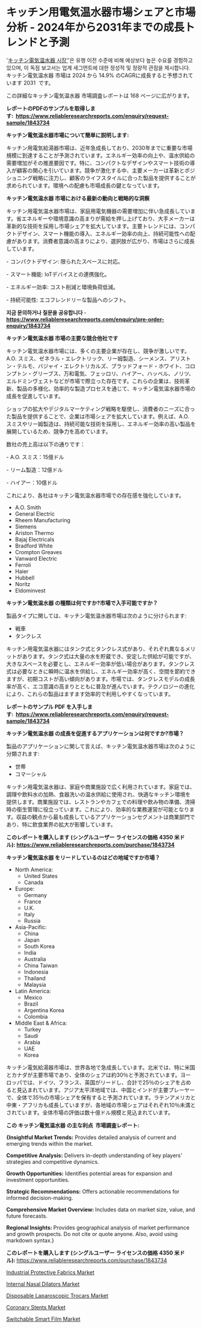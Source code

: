 <p><h1>キッチン用電気温水器市場シェアと市場分析 - 2024年から2031年までの成長トレンドと予測</h1></p><p>'<a href="https://www.reliableresearchreports.com/kitchen-electric-water-heater-r1843734?utm_campaign=107&utm_medium=36&utm_source=Github&utm_content=ia&utm_term=08112024&utm_id=kitchen-electric-water-heater">キッチン電気温水器 시장'</a>'은 유행 이전 수준에 비해 예상보다 높은 수요를 경험하고 있으며, 이 독점 보고서는 업계 세그먼트에 대한 정성적 및 정량적 관점을 제시합니다. キッチン電気温水器 市場は 2024 から 14.9% のCAGRに成長すると予想されています 2031&nbsp; です。</p>
<p>この詳細なキッチン電気温水器 市場調査レポートは 168 ページに広がります。</p>
<p><strong>レポートのPDFのサンプルを取得します</strong><strong>:&nbsp;&nbsp;<a href="https://www.reliableresearchreports.com/enquiry/request-sample/1843734?utm_campaign=107&utm_medium=36&utm_source=Github&utm_content=ia&utm_term=08112024&utm_id=kitchen-electric-water-heater">https://www.reliableresearchreports.com/enquiry/request-sample/1843734</a></strong></p>
<p><strong>キッチン電気温水器市場について簡単に説明します:</strong></p>
<p><p>キッチン用電気給湯器市場は、近年急成長しており、2030年までに重要な市場規模に到達することが予測されています。エネルギー効率の向上や、温水供給の需要増加がその推進要因です。特に、コンパクトなデザインやスマート技術の導入が顧客の関心を引いています。競争が激化する中、主要メーカーは革新とポジショニング戦略に注力し、顧客のライフスタイルに合った製品を提供することが求められています。環境への配慮も市場成長の鍵となっています。</p></p>
<p><strong>キッチン電気温水器 市場における最新の動向と戦略的な洞察</strong></p>
<p><p>キッチン用電気温水器市場は、家庭用電気機器の需要増加に伴い急成長しています。省エネルギーや環境意識の高まりが需給を押し上げており、大手メーカーは革新的な技術を採用し市場シェアを拡大しています。主要トレンドには、コンパクトデザイン、スマート機能の導入、エネルギー効率の向上、持続可能性への配慮があります。消費者意識の高まりにより、選択肢が広がり、市場はさらに成長しています。</p><p>- コンパクトデザイン: 限られたスペースに対応。</p><p>- スマート機能: IoTデバイスとの連携強化。</p><p>- エネルギー効率: コスト削減と環境負荷低減。</p><p>- 持続可能性: エコフレンドリーな製品へのシフト。</p></p>
<p><strong>지금 문의하거나 질문을 공유합니다</strong><strong>&nbsp;</strong>-<strong><a href="https://www.reliableresearchreports.com/enquiry/pre-order-enquiry/1843734?utm_campaign=107&utm_medium=36&utm_source=Github&utm_content=ia&utm_term=08112024&utm_id=kitchen-electric-water-heater">https://www.reliableresearchreports.com/enquiry/pre-order-enquiry/1843734</a></strong></p>
<p><strong>キッチン電気温水器 市場の主要な競合他社です</strong></p>
<p><p>キッチン電気温水器市場には、多くの主要企業が存在し、競争が激しいです。A.O. スミス、ゼネラル・エレクトリック、リー姆製造、シーメンス、アリストン・テルモ、バジャイ・エレクトリカルズ、ブラッドフォード・ホワイト、コロンプトン・グリーブス、万和電気、フェッロリ、ハイアー、ハッベル、ノリツ、エルドミンヴェストなどが市場で際立った存在です。これらの企業は、技術革新、製品の多様化、効率的な製造プロセスを通じて、キッチン電気温水器市場の成長を促進しています。</p><p>ショップの拡大やデジタルマーケティング戦略を駆使し、消費者のニーズに合った製品を提供することで、企業は市場シェアを拡大しています。例えば、A.O. スミスやリー姆製造は、持続可能な技術を採用し、エネルギー効率の高い製品を展開しているため、競争力を高めています。</p><p>数社の売上高は以下の通りです：</p><p>- A.O. スミス：15億ドル</p><p>- リーム製造：12億ドル</p><p>- ハイアー：10億ドル</p><p>これにより、各社はキッチン電気温水器市場での存在感を強化しています。</p></p>
<p><ul><li>A.O. Smith</li><li>General Electric</li><li>Rheem Manufacturing</li><li>Siemens</li><li>Ariston Thermo</li><li>Bajaj Electricals</li><li>Bradford White</li><li>Crompton Greaves</li><li>Vanward Electric</li><li>Ferroli</li><li>Haier</li><li>Hubbell</li><li>Noritz</li><li>Eldominvest</li></ul></p>
<p><strong>キッチン電気温水器 の種類は何ですか?市場で入手可能ですか？</strong></p>
<p>製品タイプに関しては、キッチン電気温水器市場は次のように分けられます:</p>
<p><ul><li>戦車</li><li>タンクレス</li></ul></p>
<p><p>キッチン用電気温水器にはタンク式とタンクレス式があり、それぞれ異なるメリットがあります。タンク式は大量の水を貯蔵でき、安定した供給が可能ですが、大きなスペースを必要とし、エネルギー効率が低い場合があります。タンクレス式は必要なときに瞬時に温水を供給し、エネルギー効率が高く、空間を節約できますが、初期コストが高い傾向があります。市場では、タンクレスモデルの成長率が高く、エコ意識の高まりとともに普及が進んでいます。テクノロジーの進化により、これらの製品はますます効率的で利用しやすくなっています。</p></p>
<p><strong>レポートのサンプル PDF を入手します:&nbsp;</strong><strong>&nbsp;<a href="https://www.reliableresearchreports.com/enquiry/request-sample/1843734?utm_campaign=107&utm_medium=36&utm_source=Github&utm_content=ia&utm_term=08112024&utm_id=kitchen-electric-water-heater">https://www.reliableresearchreports.com/enquiry/request-sample/1843734</a></strong></p>
<p><strong>キッチン電気温水器 の成長を促進するアプリケーションは何ですか?市場？</strong></p>
<p>製品のアプリケーションに関して言えば、キッチン電気温水器市場は次のように分類されます:</p>
<p><ul><li>世帯</li><li>コマーシャル</li></ul></p>
<p><p>キッチン用電気温水器は、家庭や商業施設で広く利用されています。家庭では、調理や飲料水の加熱、食器洗いの温水供給に使用され、快適なキッチン環境を提供します。商業施設では、レストランやカフェでの料理や飲み物の準備、清掃時の衛生管理に役立っています。これにより、効率的な業務運営が可能となります。収益の観点から最も成長しているアプリケーションセグメントは商業部門であり、特に飲食業界の拡大が影響しています。</p></p>
<p><strong>このレポートを購入します (シングルユーザー ライセンスの価格 4350 米ドル):</strong><strong>&nbsp;<a href="https://www.reliableresearchreports.com/purchase/1843734?utm_campaign=107&utm_medium=36&utm_source=Github&utm_content=ia&utm_term=08112024&utm_id=kitchen-electric-water-heater">https://www.reliableresearchreports.com/purchase/1843734</a></strong></p>
<p><strong>キッチン電気温水器 をリードしているのはどの地域ですか市場？</strong></p>
<p><ul>
    <li>
        North America:
        <ul>
            <li>United States</li>
            <li>Canada</li>
        </ul>
    </li>
    <li>
        Europe:
        <ul>
            <li>Germany</li>
            <li>France</li>
            <li>U.K.</li>
            <li>Italy</li>
            <li>Russia</li>
        </ul>
    </li>
    <li>
        Asia-Pacific:
        <ul>
            <li>China</li>
            <li>Japan</li>
            <li>South Korea</li>
            <li>India</li>
            <li>Australia</li>
            <li>China Taiwan</li>
            <li>Indonesia</li>
            <li>Thailand</li>
            <li>Malaysia</li>
        </ul>
    </li>
    <li>
        Latin America:
        <ul>
            <li>Mexico</li>
            <li>Brazil</li>
            <li>Argentina Korea</li>
            <li>Colombia</li>
        </ul>
    </li>
    <li>
        Middle East & Africa:
        <ul>
            <li>Turkey</li>
            <li>Saudi</li>
            <li>Arabia</li>
            <li>UAE</li>
            <li>Korea</li>
        </ul>
    </li>
    </ul></p>
<p><p>キッチン電気給湯器市場は、世界各地で急成長しています。北米では、特に米国とカナダが主要市場であり、全体のシェアは約30％と予測されています。ヨーロッパでは、ドイツ、フランス、英国がリードし、合計で25％のシェアを占めると見込まれています。アジア太平洋地域では、中国とインドが主要プレーヤーで、全体で35％の市場シェアを保有すると予測されています。ラテンアメリカと中東・アフリカも成長していますが、各地域の市場シェアはそれぞれ10％未満とされています。全体市場の評価は数十億ドル規模と見込まれています。</p></p>
<p><strong>この キッチン電気温水器 の主な利点&nbsp; 市場調査レポート:</strong></p>
<p><strong>{Insightful Market Trends:</strong> Provides detailed analysis of current and emerging trends within the market.</p>
<p><strong>Competitive Analysis:</strong> Delivers in-depth understanding of key players' strategies and competitive dynamics.</p>
<p><strong>Growth Opportunities:</strong> Identifies potential areas for expansion and investment opportunities.</p>
<p><strong>Strategic Recommendations:</strong> Offers actionable recommendations for informed decision-making.</p>
<p><strong>Comprehensive Market Overview: </strong>Includes data on market size, value, and future forecasts.</p>
<p><strong>Regional Insights: </strong>Provides geographical analysis of market performance and growth prospects. Do not cite or quote anyone. Also, avoid using markdown syntax.}</p>
<p><strong>このレポートを購入します (シングルユーザー ライセンスの価格 4350 米ドル):&nbsp;</strong><a href="https://www.reliableresearchreports.com/purchase/1843734?utm_campaign=107&utm_medium=36&utm_source=Github&utm_content=ia&utm_term=08112024&utm_id=kitchen-electric-water-heater">https://www.reliableresearchreports.com/purchase/1843734</a></p>
<p><p><a href="https://github.com/delorasywf/Market-Research-Report-List-1/blob/main/industrial-protective-fabrics-market.md?utm_campaign=107&utm_medium=36&utm_source=Github&utm_content=ia&utm_term=08112024&utm_id=kitchen-electric-water-heater">Industrial Protective Fabrics Market</a></p><p><a href="https://issuu.com/reportprime-2/docs/internal-nasal-dilators-market-size_2c055290386a9d?utm_campaign=107&utm_medium=36&utm_source=Github&utm_content=ia&utm_term=08112024&utm_id=kitchen-electric-water-heater">Internal Nasal Dilators Market</a></p><p><a href="https://issuu.com/reportprime-2/docs/disposable-laparoscopic-trocars-mar_7620705752cf3b?utm_campaign=107&utm_medium=36&utm_source=Github&utm_content=ia&utm_term=08112024&utm_id=kitchen-electric-water-heater">Disposable Laparoscopic Trocars Market</a></p><p><a href="https://issuu.com/reportprime-2/docs/coronary-stents-market-size-2030.pp_d94189002f0121?utm_campaign=107&utm_medium=36&utm_source=Github&utm_content=ia&utm_term=08112024&utm_id=kitchen-electric-water-heater">Coronary Stents Market</a></p><p><a href="https://github.com/KejsiLoshi121/Market-Research-Report-List-1/blob/main/switchable-smart-film-market.md?utm_campaign=107&utm_medium=36&utm_source=Github&utm_content=ia&utm_term=08112024&utm_id=kitchen-electric-water-heater">Switchable Smart Film Market</a></p></p>
<p>&nbsp;</p>